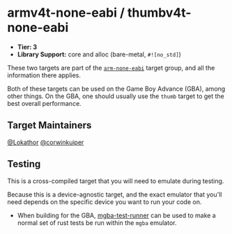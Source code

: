 # armv4t-none-eabi / thumbv4t-none-eabi

* **Tier:  3**
* **Library Support:** core and alloc (bare-metal, `#![no_std]`)

These two targets are part of the [`arm-none-eabi`](arm-none-eabi.md) target
group, and all the information there applies.

Both of these targets can be used on the Game Boy Advance (GBA), among other
things. On the GBA, one should usually use the `thumb` target to get the best
overall performance.

## Target Maintainers

[@Lokathor](https://github.com/lokathor)
[@corwinkuiper](https://github.com/corwinkuiper)

## Testing

This is a cross-compiled target that you will need to emulate during testing.

Because this is a device-agnostic target, and the exact emulator that you'll
need depends on the specific device you want to run your code on.

* When building for the GBA, [mgba-test-runner](https://github.com/agbrs/agb)
  can be used to make a normal set of rust tests be run within the `mgba`
  emulator.
